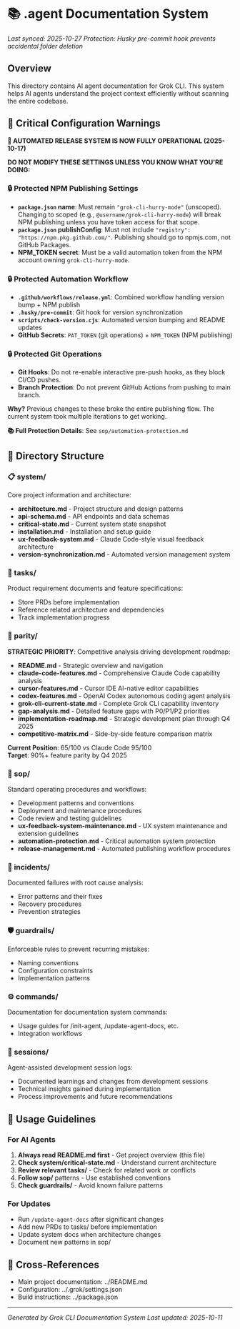 # 📚 .agent Documentation System

*Last synced: 2025-10-27*
*Protection: Husky pre-commit hook prevents accidental folder deletion*

## Overview
This directory contains AI agent documentation for Grok CLI. This system helps AI agents understand the project context efficiently without scanning the entire codebase.

## 🚨 Critical Configuration Warnings

**🤖 AUTOMATED RELEASE SYSTEM IS NOW FULLY OPERATIONAL (2025-10-17)**

**DO NOT MODIFY THESE SETTINGS UNLESS YOU KNOW WHAT YOU'RE DOING:**

### 🔒 Protected NPM Publishing Settings
- **`package.json` name**: Must remain `"grok-cli-hurry-mode"` (unscoped). Changing to scoped (e.g., `@username/grok-cli-hurry-mode`) will break NPM publishing unless you have token access for that scope.
- **`package.json` publishConfig**: Must not include `"registry": "https://npm.pkg.github.com/"`. Publishing should go to npmjs.com, not GitHub Packages.
- **NPM_TOKEN secret**: Must be a valid automation token from the NPM account owning `grok-cli-hurry-mode`.

### 🔒 Protected Automation Workflow  
- **`.github/workflows/release.yml`**: Combined workflow handling version bump + NPM publish
- **`.husky/pre-commit`**: Git hook for version synchronization
- **`scripts/check-version.cjs`**: Automated version bumping and README updates
- **GitHub Secrets**: `PAT_TOKEN` (git operations) + `NPM_TOKEN` (NPM publishing)

### 🔒 Protected Git Operations
- **Git Hooks**: Do not re-enable interactive pre-push hooks, as they block CI/CD pushes.
- **Branch Protection**: Do not prevent GitHub Actions from pushing to main branch.

**Why?** Previous changes to these broke the entire publishing flow. The current system took multiple iterations to get working.

**📚 Full Protection Details**: See `sop/automation-protection.md`

## 📁 Directory Structure

### 📋 system/
Core project information and architecture:
- **architecture.md** - Project structure and design patterns
- **api-schema.md** - API endpoints and data schemas
- **critical-state.md** - Current system state snapshot
- **installation.md** - Installation and setup guide
- **ux-feedback-system.md** - Claude Code-style visual feedback architecture
- **version-synchronization.md** - Automated version management system

### 📝 tasks/
Product requirement documents and feature specifications:
- Store PRDs before implementation
- Reference related architecture and dependencies
- Track implementation progress

### 🎯 parity/
**STRATEGIC PRIORITY**: Competitive analysis driving development roadmap:
- **README.md** - Strategic overview and navigation
- **claude-code-features.md** - Comprehensive Claude Code capability analysis
- **cursor-features.md** - Cursor IDE AI-native editor capabilities
- **codex-features.md** - OpenAI Codex autonomous coding agent analysis
- **grok-cli-current-state.md** - Complete Grok CLI capability inventory
- **gap-analysis.md** - Detailed feature gaps with P0/P1/P2 priorities
- **implementation-roadmap.md** - Strategic development plan through Q4 2025
- **competitive-matrix.md** - Side-by-side feature comparison matrix

**Current Position**: 65/100 vs Claude Code 95/100  
**Target**: 90%+ feature parity by Q4 2025

### 📖 sop/
Standard operating procedures and workflows:
- Development patterns and conventions
- Deployment and maintenance procedures
- Code review and testing guidelines
- **ux-feedback-system-maintenance.md** - UX system maintenance and extension guidelines
- **automation-protection.md** - Critical automation system protection
- **release-management.md** - Automated publishing workflow procedures

### 🚨 incidents/
Documented failures with root cause analysis:
- Error patterns and their fixes
- Recovery procedures
- Prevention strategies

### 🛡️ guardrails/
Enforceable rules to prevent recurring mistakes:
- Naming conventions
- Configuration constraints
- Implementation patterns

### ⚙️ commands/
Documentation for documentation system commands:
- Usage guides for /init-agent, /update-agent-docs, etc.
- Integration workflows

### 📝 sessions/
Agent-assisted development session logs:
- Documented learnings and changes from development sessions
- Technical insights gained during implementation
- Process improvements and future recommendations

## 🎯 Usage Guidelines

### For AI Agents
1. **Always read README.md first** - Get project overview (this file)
2. **Check system/critical-state.md** - Understand current architecture
3. **Review relevant tasks/** - Check for related work or conflicts
4. **Follow sop/** patterns - Use established conventions
5. **Check guardrails/** - Avoid known failure patterns

### For Updates
- Run `/update-agent-docs` after significant changes
- Add new PRDs to tasks/ before implementation
- Update system docs when architecture changes
- Document new patterns in sop/

## 🔗 Cross-References
- Main project documentation: ../README.md
- Configuration: ../.grok/settings.json
- Build instructions: ../package.json

---
*Generated by Grok CLI Documentation System*
*Last updated: 2025-10-11*
